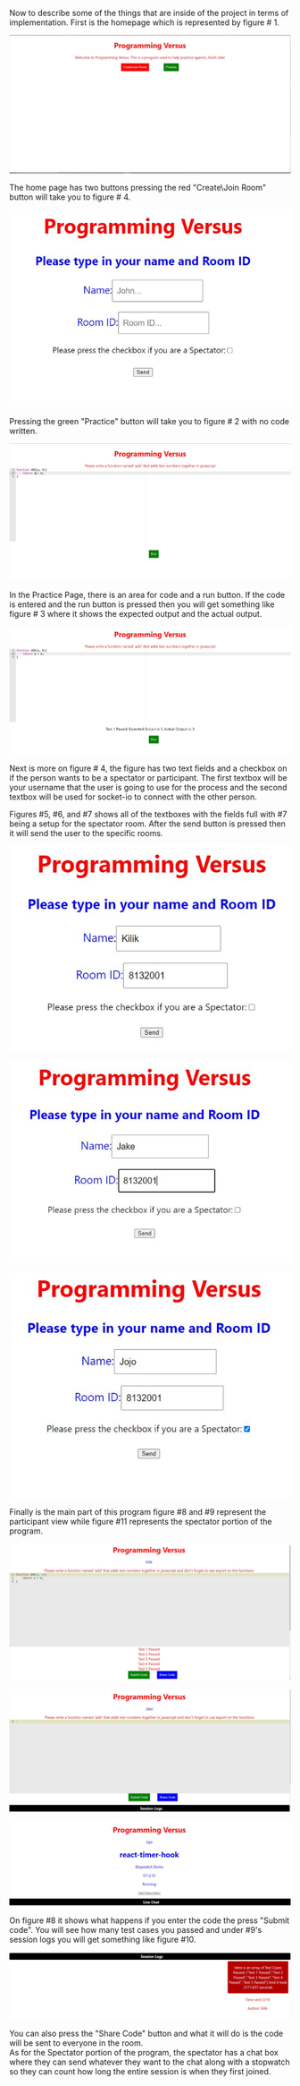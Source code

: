 Now to describe some of the things that are inside of the project in terms of implementation.  First 
is the homepage which is represented by figure # 1.

![Figure # 1](Pictures_For_Defence\Start_Page.JPG)


The home page has two buttons pressing the red "Create\Join Room" button will take you to figure # 4.

![Figure # 4](Pictures_For_Defence\Lobby_Info_Landing_Page.JPG)


Pressing the green "Practice" button will take you to figure # 2 with no code written.

![Figure # 2](Pictures_For_Defence\Practice_Default.JPG)  


In the Practice Page, there is an area for code and a run button.  If the code is entered and the run button
is pressed then you will get something like figure # 3 where it shows the expected output and the actual output.

![Figure # 3](Pictures_For_Defence\Practice_After_Run.JPG)


Next is more on figure # 4, the figure has two text fields and a checkbox on if the person wants to be a 
spectator or participant.  The first textbox will be your username that the user is going to use for the 
process and the second textbox will be used for socket-io to connect with the other person. 

Figures #5, #6, and #7 shows all of the textboxes with the fields full with #7 being a setup for the spectator 
room.  After the send button is pressed then it will send the user to the specific rooms.

![Figure # 5](Pictures_For_Defence\Lobby_Info_Participent_EX1.JPG)


![Figure # 6](Pictures_For_Defence\Lobby_Info_Participent_EX2.JPG)


![Figure # 7](Pictures_For_Defence\Lobby_Info_Spectator.JPG)


Finally is the main part of this program figure #8 and #9 represent the participant view while figure #11 
represents the spectator portion of the program.

![Figure # 8](Pictures_For_Defence\Filled_Participent_Page.JPG)


![Figure # 9](Pictures_For_Defence\Participent_Page_Empty.JPG)


![Figure # 11](Pictures_For_Defence\Spectator_Lobby.JPG)


On figure #8 it shows what happens if you enter the code the press "Submit code".  You will see how many test cases 
you passed and under #9's session logs you will get something like figure #10.  

![Figure # 10](Pictures_For_Defence\Sesson_Logs_If_Filled.JPG)


You can also press the "Share Code" button and what it will do is the code will be sent to everyone in the room.  
As for the Spectator portion of the program, the spectator has a chat box where they can send whatever they want 
to the chat along with a stopwatch so they can count how long the entire session is when they first joined.

